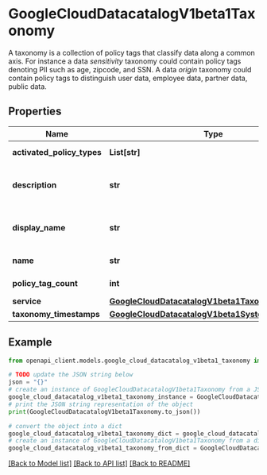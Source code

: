 # GoogleCloudDatacatalogV1beta1Taxonomy

A taxonomy is a collection of policy tags that classify data along a common axis. For instance a data *sensitivity* taxonomy could contain policy tags denoting PII such as age, zipcode, and SSN. A data *origin* taxonomy could contain policy tags to distinguish user data, employee data, partner data, public data.

## Properties

Name | Type | Description | Notes
------------ | ------------- | ------------- | -------------
**activated_policy_types** | **List[str]** | Optional. A list of policy types that are activated for this taxonomy. If not set, defaults to an empty list. | [optional] 
**description** | **str** | Optional. Description of this taxonomy. It must: contain only unicode characters, tabs, newlines, carriage returns and page breaks; and be at most 2000 bytes long when encoded in UTF-8. If not set, defaults to an empty description. | [optional] 
**display_name** | **str** | Required. User defined name of this taxonomy. It must: contain only unicode letters, numbers, underscores, dashes and spaces; not start or end with spaces; and be at most 200 bytes long when encoded in UTF-8. The taxonomy display name must be unique within an organization. | [optional] 
**name** | **str** | Identifier. Resource name of this taxonomy, whose format is: \&quot;projects/{project_number}/locations/{location_id}/taxonomies/{id}\&quot;. | [optional] 
**policy_tag_count** | **int** | Output only. Number of policy tags contained in this taxonomy. | [optional] [readonly] 
**service** | [**GoogleCloudDatacatalogV1beta1TaxonomyService**](GoogleCloudDatacatalogV1beta1TaxonomyService.md) |  | [optional] 
**taxonomy_timestamps** | [**GoogleCloudDatacatalogV1beta1SystemTimestamps**](GoogleCloudDatacatalogV1beta1SystemTimestamps.md) |  | [optional] 

## Example

```python
from openapi_client.models.google_cloud_datacatalog_v1beta1_taxonomy import GoogleCloudDatacatalogV1beta1Taxonomy

# TODO update the JSON string below
json = "{}"
# create an instance of GoogleCloudDatacatalogV1beta1Taxonomy from a JSON string
google_cloud_datacatalog_v1beta1_taxonomy_instance = GoogleCloudDatacatalogV1beta1Taxonomy.from_json(json)
# print the JSON string representation of the object
print(GoogleCloudDatacatalogV1beta1Taxonomy.to_json())

# convert the object into a dict
google_cloud_datacatalog_v1beta1_taxonomy_dict = google_cloud_datacatalog_v1beta1_taxonomy_instance.to_dict()
# create an instance of GoogleCloudDatacatalogV1beta1Taxonomy from a dict
google_cloud_datacatalog_v1beta1_taxonomy_from_dict = GoogleCloudDatacatalogV1beta1Taxonomy.from_dict(google_cloud_datacatalog_v1beta1_taxonomy_dict)
```
[[Back to Model list]](../README.md#documentation-for-models) [[Back to API list]](../README.md#documentation-for-api-endpoints) [[Back to README]](../README.md)


